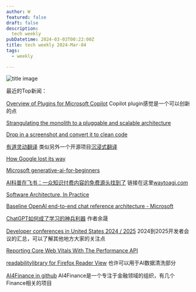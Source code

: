 ```yaml
---
author: W
featured: false
draft: false
description:
  tech weekly
pubDatetime: 2024-03-03T00:22:00Z
title: tech weekly 2024-Mar-04
tags:
  - weekly

---
```


![title image](https://images.unsplash.com/photo-1679243419501-40698946dd2e?q=80&w=2522&auto=format&fit=crop&ixlib=rb-4.0.3&ixid=M3wxMjA3fDB8MHxwaG90by1wYWdlfHx8fGVufDB8fHx8fA%3D%3D)

最近的Top新闻：

[Overview of Plugins for Microsoft Copilot](https://learn.microsoft.com/en-us/copilot-plugins/overview) Copilot plugin感觉是一个可以创新的点

[Strangulating the monolith to a pluggable and scalable architecture](https://medium.com/mcdonalds-technical-blog/strangulating-the-monolith-to-a-pluggable-and-scalable-architecture-f86f068c4224)

[Drop in a screenshot and convert it to clean code](https://github.com/abi/screenshot-to-code)

[有道灵动翻译](https://magicfanyi.youdao.com/) 类似另外一个开源项目[沉浸式翻译](https://github.com/immersive-translate/immersive-translate/)

[How Google lost its way](https://www.businessinsider.com/google-gemini-ai-layoffs-innovation-boring-2024-2)

[Microsoft generative-ai-for-beginners](https://github.com/microsoft/generative-ai-for-beginners)

[AI科普在飞书：一众知识付费内容的免费源头找到了](https://mp.weixin.qq.com/s/3DVgBCMzrqZUnkk8ASfi2Q) 链接在这里[waytoagi.com](https://new.waytoagi.com/)

[Software Architecture, In Practice](https://blogs.newardassociates.com/blog/2024/software-architecture-in-practice.html)

[Baseline OpenAI end-to-end chat reference architecture - Microsoft](https://learn.microsoft.com/en-us/azure/architecture/ai-ml/architecture/baseline-openai-e2e-chat)

[ChatGPT如何成了学习的神兵利器](https://mp.weixin.qq.com/s/ECFxhRj-Dko097gukaSCTA) 作者余晟

[Developer conferences in United States 2024 / 2025](https://dev.events/AM/US) 2024到2025开发者会议的汇总，可以了解其他地方大家的关注点

[Reporting Core Web Vitals With The Performance API](https://www.smashingmagazine.com/2024/02/reporting-core-web-vitals-performance-api/)

[readabilitylibrary for Firefox Reader View](https://github.com/mozilla/readability) 也许可以用于AI数据清洗部分

[AI4Finance in github](https://github.com/AI4Finance-Foundation/FinRL) AI4Finance是一个专注于金融领域的组织，有几个Finance相关的项目

